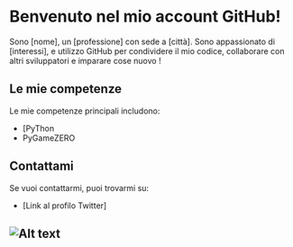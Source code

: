 # Benvenuto nel mio account GitHub!

Sono [nome], un [professione] con sede a [città]. Sono appassionato di [interessi], e utilizzo GitHub per condividere il mio codice, collaborare con altri sviluppatori e imparare cose nuovo !
## Le mie competenze

Le mie competenze principali includono:

* [PyThon
* PyGameZERO

## Contattami

Se vuoi contattarmi, puoi trovarmi su:

* [Link al profilo Twitter]

![Alt text](https://media.giphy.com/media/l46C9j8v16rN91024/giphy.gif)
---------------------------------------------------------------------------------

<!---
Bociojr/Bociojr is a ✨ special ✨ repository because its `README.md` (this file) appears on your GitHub profile.
You can click the Preview link to take a look at your changes.
--->
